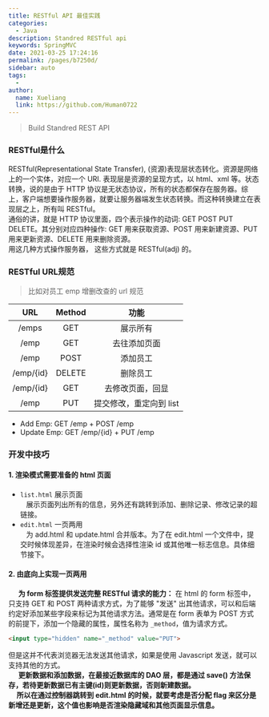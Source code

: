 ```yaml
---
title: RESTful API 最佳实践
categories: 
  - Java
description: Standred RESTful api
keywords: SpringMVC
date: 2021-03-25 17:24:16
permalink: /pages/b7250d/
sidebar: auto
tags: 
  - 
author: 
  name: Xueliang
  link: https://github.com/Human0722
---
```


> Build Standred REST API

### RESTful是什么   
RESTful(Representational State Transfer), (资源)表现层状态转化。资源是网络上的一个实体，对应一个 URI. 表现层是资源的呈现方式，以 html、xml 等。状态转换，说的是由于 HTTP 协议是无状态协议，所有的状态都保存在服务器。综上，客户端想要操作服务器，就要让服务器端发生状态转换。而这种转换建立在表现层之上，所有叫 RESTful。  
通俗的讲，就是 HTTP 协议里面，四个表示操作的动词: GET POST PUT DELETE。其分别对应四种操作: GET 用来获取资源、POST 用来新建资源、PUT 用来更新资源、DELETE 用来删除资源。  
用这几种方式操作服务器， 这些方式就是 RESTful(adj) 的。  
### RESTful URL规范
> 比如对员工 emp 增删改查的 url 规范  

| URL |Method| 功能
|:----:|:----:|:----:|
|/emps|GET|展示所有|
|/emp | GET | 去往添加页面|
|/emp | POST | 添加员工 |
|/emp/{id}| DELETE | 删除员工|
|/emp/{id}|GET| 去修改页面，回显|
|/emp| PUT | 提交修改，重定向到 list |  

- Add Emp: GET /emp + POST /emp
- Update Emp: GET /emp/{id} + PUT /emp

### 开发中技巧 
#### 1. 渲染模式需要准备的 html 页面
- `list.html` 展示页面  
&nbsp;&nbsp;
展示页面列出所有的信息，另外还有跳转到添加、删除记录、修改记录的超链接。
- `edit.html` 一页两用  
&nbsp;&nbsp;
为 add.html 和 update.html 合并版本。为了在 edit.html 一个文件中，提交时候体现差异，在渲染时候会选择性渲染 id 或其他唯一标志信息。具体细节接下。

#### 2. 由底向上实现一页两用
&nbsp;&nbsp;&nbsp;&nbsp;
<b>为 form 标签提供发送完整 RESTful 请求的能力：</b>
在 html 的 form 标签中，只支持 GET 和  POST 两种请求方式，为了能够 "发送" 出其他请求，可以和后端约定好添加某些字段来标记为其他请求方法。通常是在 form 表单为 POST 方式的前提下，添加一个隐藏的属性，属性名称为 `_method`，值为请求方式。
```html
<input type="hidden" name="_method" value="PUT"> 
```
但是这并不代表浏览器无法发送其他请求，如果是使用 Javascript 发送，就可以支持其他的方式。  
&nbsp;&nbsp;&nbsp;&nbsp;
<b>
更新数据和添加数据，在最接近数据库的 DAO 层，都是通过 save() 方法保存，若待更新数据已有主键(id)则更新数据，否则新建数据。  
&nbsp;&nbsp;&nbsp;&nbsp;
所以在通过控制器跳转到 edit.html 的时候，就要考虑是否分配 flag 来区分是新增还是更新，这个值也影响是否渲染隐藏域和其他页面显示信息。

